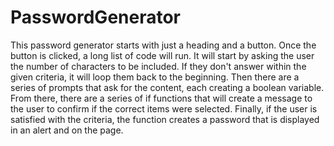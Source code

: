 # PasswordGenerator

This password generator starts with just a heading and a button.  Once the button is clicked, a long list of code will run.  It will start by asking the user the number of characters to be included.  If they don't answer within the given criteria, it will loop them back to the beginning.  Then there are a series of prompts that ask for the content, each creating a boolean variable.  From there, there are a series of if functions that will create a message to the user to confirm if the correct items were selected.  Finally, if the user is satisfied with the criteria, the function creates a password that is displayed in an alert and on the page.  